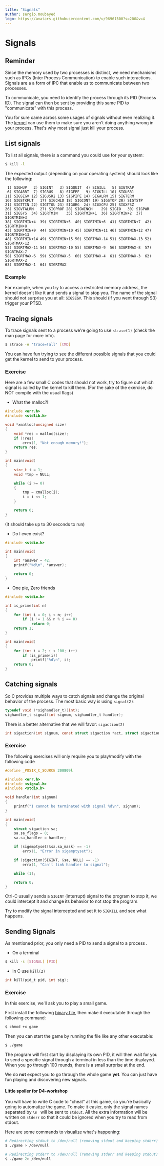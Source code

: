 ```yaml
---
title: "Signals"
author: sergio.moubayed
logo: https://avatars.githubusercontent.com/u/96961500?s=200&v=4
---
```


# Signals
## Reminder
Since the memory used by two processes is distinct, we need mechanisms such as IPCs (Inter Process Communication) to enable such interactions. Signals are a a form of IPC that enable us to communicate between two processes.

To communicate, you need to identify the process through its PID (Process ID). The signal can then be sent by providing this same PID to "communicate" with this process.

You for sure came across some usages of signals without even realizing it. The [kernel](https://en.wikipedia.org/wiki/Kernel_(operating_system)) can use them to make sure you aren't doing anything wrong in your process. That's why most signal just kill your process.

## List signals
To list all signals, there is a command you could use for your system:
```bash
$ kill -l
```
The expected output (depending on your operating system) should look like the following:
```
 1) SIGHUP	 2) SIGINT	 3) SIGQUIT	 4) SIGILL	 5) SIGTRAP
 6) SIGABRT	 7) SIGBUS	 8) SIGFPE	 9) SIGKILL	10) SIGUSR1
11) SIGSEGV	12) SIGUSR2	13) SIGPIPE	14) SIGALRM	15) SIGTERM
16) SIGSTKFLT	17) SIGCHLD	18) SIGCONT	19) SIGSTOP	20) SIGTSTP
21) SIGTTIN	22) SIGTTOU	23) SIGURG	24) SIGXCPU	25) SIGXFSZ
26) SIGVTALRM	27) SIGPROF	28) SIGWINCH	29) SIGIO	30) SIGPWR
31) SIGSYS	34) SIGRTMIN	35) SIGRTMIN+1	36) SIGRTMIN+2	37) SIGRTMIN+3
38) SIGRTMIN+4	39) SIGRTMIN+5	40) SIGRTMIN+6	41) SIGRTMIN+7	42) SIGRTMIN+8
43) SIGRTMIN+9	44) SIGRTMIN+10	45) SIGRTMIN+11	46) SIGRTMIN+12	47) SIGRTMIN+13
48) SIGRTMIN+14	49) SIGRTMIN+15	50) SIGRTMAX-14	51) SIGRTMAX-13	52) SIGRTMAX-12
53) SIGRTMAX-11	54) SIGRTMAX-10	55) SIGRTMAX-9	56) SIGRTMAX-8	57) SIGRTMAX-7
58) SIGRTMAX-6	59) SIGRTMAX-5	60) SIGRTMAX-4	61) SIGRTMAX-3	62) SIGRTMAX-2
63) SIGRTMAX-1	64) SIGRTMAX
```

### Example
For example, when you try to access a restricted memory address, the kernel doesn't like it and sends a signal to stop you. The name of the signal should not surprise you at all: ``SIGSEGV``. This should (if you went through S3)  trigger your PTSD.

## Tracing signals
To trace signals sent to a process we're going to use ``strace(1)`` (check the man page for more info).
```bash
$ strace -e 'trace=!all' [CMD]
```
You can have fun trying to see the different possible signals that you could get the kernel to send to your process.

### Exercise
Here are a few small C codes that should not work, try to figure out which signal is called by the kernel to kill them.
(For the sake of the exercise, do NOT compile with the usual flags)

- What the malloc?!
```c
#include <err.h>
#include <stdlib.h>

void *xmalloc(unsigned size)
{
    void *res = malloc(size);
    if (!res)
        errx(1, "Not enough memory!");
    return res;
}

int main(void)
{
    size_t i = 1;
    void *tmp = NULL;

    while (i >= 0)
    {
        tmp = xmalloc(i);
        i = i << 1;
    }

    return 0;
}
```
(It should take up to 30 seconds to run)

- Do I even exist?
```c
#include <stdio.h>

int main(void)
{
    int *answer = 42;
    printf("%d\n", *answer);

    return 0;
}
```
- One pie, Zero friends
```c
#include <stdio.h>

int is_prime(int n)
{
    for (int i = 0; i < n; i++)
        if (i != 1 && n % i == 0)
            return 0;
    return 1;
}

int main(void)
{
    for (int i = 2; i < 100; i++)
        if (is_prime(i))
            printf("%d\n", i);
    return 0;
}
```

## Catching signals
So C provides multiple ways to catch signals and change the original behavior of the process.
The most basic way is using ``signal(2)``:
```c
typedef void (*sighandler_t)(int);
sighandler_t signal(int signum, sighandler_t handler);
```
There is a better alternative that we will favor: ``sigaction(2)``
```c
int sigaction(int signum, const struct sigaction *act, struct sigaction *oldact);
```
### Exercise
The following exercises will only require you to play/modify with the following code
```c
#define _POSIX_C_SOURCE 200809l

#include <err.h>
#include <signal.h>
#include <stdio.h>

void handler(int signum)
{
    printf("I cannot be terminated with signal %d\n", signum);
}

int main(void)
{
    struct sigaction sa;
    sa.sa_flags = 0;
    sa.sa_handler = handler;

    if (sigemptyset(&sa.sa_mask) == -1)
        errx(1, "Error in sigemptyset");

    if (sigaction(SIGINT, &sa, NULL) == -1)
        errx(1, "Can't link handler to signal");

    while (1);

    return 0;
}
```
Ctrl-C usually sends a ``SIGINT`` (interrupt) signal to the program to stop it, we could intercept it and change its behavior to not stop the program.

Try to modify the signal intercepted and set it to ``SIGKILL`` and see what happens.

## Sending Signals
As mentioned prior, you only need a PID to send a signal to a process .

* On a terminal
```bash
$ kill -s [SIGNAL] [PID]
```
* In C use ``kill(2)``
```c
int kill(pid_t pid, int sig);
```
### Exercise
In this exercise, we'll ask you to play a small game.

First install the following [binary file](game), then make it executable through the following command:
```bash
$ chmod +x game
```
Then you can start the game by running the file like any other executable:
```bash
$ ./game
```
The program will first start by displaying its own PID, it will then wait for you to send a specific signal through a terminal in less than the time displayed. When you go through 100 rounds, there is a small surprise at the end.

We do **not** expect you to go through the whole game **yet**. You can just have fun playing and discovering new signals.

#### Little spoiler for D4-workshop

You will have to write C code to "cheat" at this game, so you're basically going to automatize the game. To make it easier, only the signal names separated by ``\n ``  will be sent to ``stdout``. All the extra information will be written on ``stderr`` so that it could be ignored when you try to read from stdout.

Here are some commands to visualize what's happening:
```bash
# Redirecting stdout to /dev/null (removing stdout and keeping stderr)
$ ./game > /dev/null
```
```bash
# Redirecting stderr to /dev/null (removing stderr and keeping stdout)
$ ./game 2> /dev/null
```
